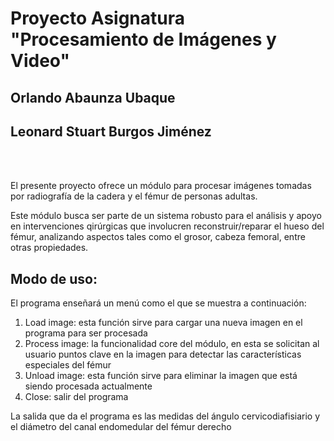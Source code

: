 # Proyecto Asignatura "Procesamiento de Imágenes y Video"
## Orlando Abaunza Ubaque
## Leonard Stuart Burgos Jiménez

<br/>
<br/>

El presente proyecto ofrece un módulo para procesar imágenes tomadas por radiografía de la cadera y el fémur de personas adultas.

Este módulo busca ser parte de un sistema robusto para el análisis y apoyo en intervenciones qirúrgicas que involucren reconstruir/reparar el hueso del fémur, analizando aspectos tales como el grosor, cabeza femoral, entre otras propiedades.

## Modo de uso:

El programa enseñará un menú como el que se muestra a continuación:

1. Load image: esta función sirve para cargar una nueva imagen en el programa para ser procesada
2. Process image: la funcionalidad core del módulo, en esta se solicitan al usuario puntos clave en la imagen para detectar las características especiales del fémur
3. Unload image: esta función sirve para eliminar la imagen que está siendo procesada actualmente
4. Close: salir del programa
    
La salida que da el programa es las medidas del ángulo cervicodiafisiario y el diámetro del canal endomedular del fémur derecho
